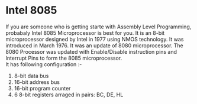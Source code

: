 # Intel 8085

If you are someone who is getting starte with Assembly Level Programming, probabaly Intel 8085 Microprocessor is best for you. It is an 8-bit microprocessor designed by Intel in 1977 using NMOS technology. It was introduced in March 1976. It was an update of 8080 microprocessor. The 8080 Processor was updated with Enable/Disable instruction pins and Interrupt Pins to form the 8085 microprocessor.<br>
It has following configuration :-
<ol>
    <li>8-bit data bus</li>
    <li>16-bit address bus</li>
    <li>16-bit program counter</li>
    <li>6 8-bit registers arraged in pairs: BC, DE, HL</li>
</ol>

<br>
